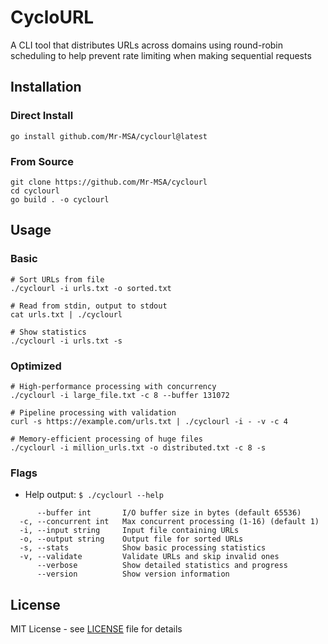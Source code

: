 # CycloURL
A CLI tool that distributes URLs across domains using round-robin scheduling to help prevent rate limiting when making sequential requests

## Installation
### Direct Install
```
go install github.com/Mr-MSA/cyclourl@latest
```
### From Source
```
git clone https://github.com/Mr-MSA/cyclourl
cd cyclourl
go build . -o cyclourl
```
## Usage
### Basic
```
# Sort URLs from file
./cyclourl -i urls.txt -o sorted.txt

# Read from stdin, output to stdout
cat urls.txt | ./cyclourl

# Show statistics
./cyclourl -i urls.txt -s
```
### Optimized
```
# High-performance processing with concurrency
./cyclourl -i large_file.txt -c 8 --buffer 131072

# Pipeline processing with validation  
curl -s https://example.com/urls.txt | ./cyclourl -i - -v -c 4

# Memory-efficient processing of huge files
./cyclourl -i million_urls.txt -o distributed.txt -c 8 -s
```
### Flags
+ Help output: `$ ./cyclourl --help`
```
      --buffer int       I/O buffer size in bytes (default 65536)
  -c, --concurrent int   Max concurrent processing (1-16) (default 1)
  -i, --input string     Input file containing URLs
  -o, --output string    Output file for sorted URLs
  -s, --stats            Show basic processing statistics
  -v, --validate         Validate URLs and skip invalid ones
      --verbose          Show detailed statistics and progress
      --version          Show version information
```

## License
MIT License - see [LICENSE](https://github.com/Mr-MSA/CycloURL/blob/main/LICENSE) file for details
